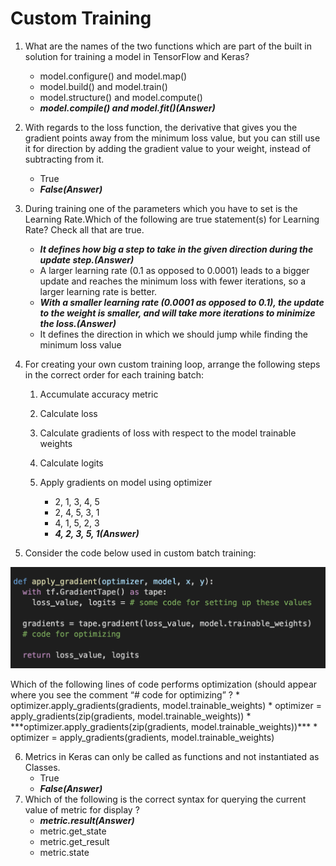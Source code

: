 # Custom Training

1. What are the names of the two functions which are part of the built in solution for training a model in TensorFlow and Keras?
   - model.configure() and model.map()
   - model.build() and model.train()
   - model.structure() and model.compute()
   - **_model.compile() and model.fit()(Answer)_**
2. With regards to the loss function, the derivative that gives you the gradient points away from the minimum loss value, but you can still use it for direction by adding the
   gradient value to your weight, instead of subtracting from it.

   - True
   - **_False(Answer)_**

3. During training one of the parameters which you have to set is the Learning Rate.Which of the following are true statement(s) for Learning Rate? Check all that are true.

   - **_It defines how big a step to take in the given direction during the update step.(Answer)_**
   - A larger learning rate (0.1 as opposed to 0.0001) leads to a bigger update and reaches the minimum loss with fewer iterations, so a larger learning rate is better.
   - **_With a smaller learning rate (0.0001 as opposed to 0.1), the update to the weight is smaller, and will take more iterations to minimize the loss.(Answer)_**
   - It defines the direction in which we should jump while finding the minimum loss value

4. For creating your own custom training loop, arrange the following steps in the correct order for each training batch:

   1. Accumulate accuracy metric
   1. Calculate loss
   1. Calculate gradients of loss with respect to the model trainable weights
   1. Calculate logits
   1. Apply gradients on model using optimizer

      - 2, 1, 3, 4, 5
      - 2, 4, 5, 3, 1
      - 4, 1, 5, 2, 3
      - **_4, 2, 3, 5, 1(Answer)_**

5. Consider the code below used in custom batch training:
<p align="center">
<img src="fa73cc3a-f2c7-4faf-aa77-b4ba48807232image1.png">
   </p>
    Which of the following lines of code performs optimization (should appear where you see the comment “# code for optimizing” ?
    * optimizer.apply_gradients(gradients, model.trainable_weights)
    * optimizer = apply_gradients(zip(gradients, model.trainable_weights))
    * ***optimizer.apply_gradients(zip(gradients, model.trainable_weights))***
    * optimizer = apply_gradients(gradients, model.trainable_weights)

6. Metrics in Keras can only be called as functions and not instantiated as Classes.
   - True
   - **_False(Answer)_**
7. Which of the following is the correct syntax for querying the current value of metric for display ?
   - **_metric.result(Answer)_**
   - metric.get_state
   - metric.get_result
   - metric.state
